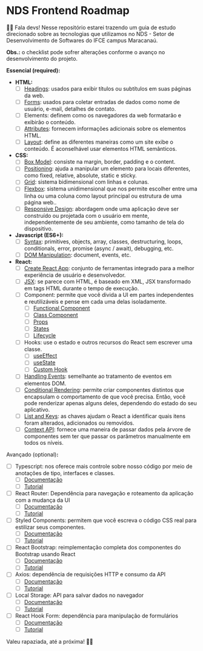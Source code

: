 # NDS Frontend Roadmap

👋🏽 Fala devs! Nesse repositório estarei trazendo um guia de estudo direcionado sobre as tecnologias que utilizamos no NDS - Setor de Desenvolvimento de Softwares do IFCE campus Maracanaú. 

**Obs.:** o checklist pode sofrer alterações conforme o avanço no desenvolvimento do projeto.

**Essencial (required):**

- **HTML:**
    - [ ]  [Headings](https://www.w3schools.com/html/html_headings.asp): usados para exibir títulos ou subtítulos em suas páginas da web.
    - [ ]  [Forms](https://www.w3schools.com/html/html_forms.asp): usados para coletar entradas de dados como nome de usuário, e-mail, detalhes de contato.
    - [ ]  Elements: definem como os navegadores da web formatarão e exibirão o conteúdo.
    - [ ]  [Attributes](https://www.w3schools.com/html/html_attributes.asp): fornecem informações adicionais sobre os elementos HTML.
    - [ ]  [Layout](https://www.w3schools.com/html/html_layout.asp): define as diferentes maneiras como um site exibe o conteúdo. É aconselhável usar elementos HTML semânticos.

- **CSS:**
    - [ ]  [Box Model](https://www.w3schools.com/css/css_boxmodel.asp): consiste na margin, border, padding e o content.
    - [ ]  [Positioning](https://www.w3schools.com/css/css_positioning.asp): ajuda a manipular um elemento para locais diferentes, como fixed, relative, absolute, static e sticky.
    - [ ]  [Grid](https://www.w3schools.com/css/css_grid.asp): sistema bidimensional com linhas e colunas.
    - [ ]  [Flexbox](https://css-tricks.com/snippets/css/a-guide-to-flexbox/): sistema unidimensional que nos permite escolher entre uma linha ou uma coluna como layout principal ou estrutura de uma página web..
    - [ ]  [Responsive Design](https://www.w3schools.com/css/css_rwd_intro.asp): abordagem onde uma aplicação deve ser construído ou projetada com o usuário em mente, independentemente de seu ambiente, como tamanho de tela do dispositivo.

- **Javascript (ES6+):**
    - [ ]  [Syntax](https://www.w3schools.com/js/default.asp): primitives, objects, array, classes, destructuring, loops, conditionals, error, promise (async / await), debugging, etc.
    - [ ]  [DOM Manipulation](https://www.w3schools.com/js/js_htmldom.asp): document, events, etc.

- **React:**
    - [ ]  [Create React App](https://reactjs.org/docs/create-a-new-react-app.html): conjunto de ferramentas integrado para a melhor experiência de usuário e desenvolvedor.
    - [ ]  [JSX](https://reactjs.org/docs/introducing-jsx.html): se parece com HTML, é baseado em XML, JSX transformado em tags HTML durante o tempo de execução.
    - [ ]  Component: permite que você divida a UI em partes independentes e reutilizáveis e pense em cada uma delas isoladamente.
        - [ ]  [Functional Component](https://reactjs.org/docs/components-and-props.html)
        - [ ]  [Class Component](https://reactjs.org/docs/components-and-props.html)
        - [ ]  [Props](https://reactjs.org/docs/components-and-props.html)
        - [ ]  [States](https://reactjs.org/docs/state-and-lifecycle.html)
        - [ ]  [Lifecycle](https://reactjs.org/docs/state-and-lifecycle.html)
    - [ ]  Hooks: use o estado e outros recursos do React sem escrever uma classe.
        - [ ]  [useEffect](https://reactjs.org/docs/hooks-overview.html#state-hook)
        - [ ]  [useState](https://reactjs.org/docs/hooks-overview.html#state-hook)
        - [ ]  [Custom Hook](https://reactjs.org/docs/hooks-custom.html)
    - [ ]  [Handling Events](https://reactjs.org/docs/handling-events.html): semelhante ao tratamento de eventos em elementos DOM.
    - [ ]  [Conditional Rendering](https://reactjs.org/docs/conditional-rendering.html): permite criar componentes distintos que encapsulam o comportamento de que você precisa. Então, você pode renderizar apenas alguns deles, dependendo do estado do seu aplicativo.
    - [ ]  [List and Keys](https://reactjs.org/docs/lists-and-keys.html): as chaves ajudam o React a identificar quais itens foram alterados, adicionados ou removidos.
    - [ ]  [Context API](https://reactjs.org/docs/context.html): fornece uma maneira de passar dados pela árvore de componentes sem ter que passar os parâmetros manualmente em todos os níveis.

Avançado (optional)**:**

- [ ]  Typescript: nos oferece mais controle sobre nosso código por meio de anotações de tipo, interfaces e classes.
    - [ ]  [Documentação](https://www.typescriptlang.org/docs/)
    - [ ]  [Tutorial](https://www.youtube.com/watch?v=0mYq5LrQN1s&t=4s&ab_channel=Rocketseat)
- [ ]  React Router: Dependência para navegação e roteamento da aplicação com a mudança da UI
    - [ ]  [Documenta](https://reactrouter.com/web/guides/quick-start)[ção](https://www.freecodecamp.org/news/react-router-cheatsheet/)
    - [ ]  [Tutorial](https://www.freecodecamp.org/news/react-router-cheatsheet/)
- [ ]  Styled Components: permitem que você escreva o código CSS real para estilizar seus componentes.
    - [ ]  [Documentação](https://styled-components.com/docs)
    - [ ]  [Tutorial](https://dev.to/keefdrive/styled-components-cheat-sheet-58nd)
- [ ]  React Bootstrap: reimplementação completa dos componentes do Bootstrap usando React
    - [ ]  [Documentação](https://react-bootstrap.github.io/getting-started/introduction)
    - [ ]  [Tutorial](https://youtu.be/8pKjULHzs0s)
- [ ]  Axios: dependência de requisições HTTP e consumo da API
    - [ ]  [Documentação](https://axios-http.com/docs/intro)
    - [ ]  [Tutorial](https://reedbarger.com/react-axios-2021/)
- [ ]  Local Storage: API para salvar dados no navegador
    - [ ]  [Documentação](https://developer.mozilla.org/en-US/docs/Web/API/Window/localStorage)
    - [ ]  [Tutorial](https://programmingwithmosh.com/react/localstorage-react/)
- [ ]  React Hook Form: dependência para manipulação de formulários
    - [ ]  [Documentação](https://react-hook-form.com/get-started)
    - [ ]  [Tutorial](https://youtu.be/oD30xo6DGVg)

Valeu rapaziada, até a próxima! 🤙🏽
